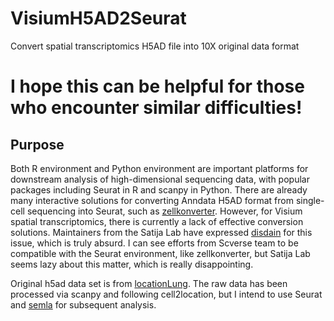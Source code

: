 # VisiumH5AD2Seurat
Convert spatial transcriptomics H5AD file into 10X original data format

# I hope this can be helpful for those who encounter similar difficulties!

## Purpose

Both R environment and Python environment are important platforms for downstream analysis of high-dimensional sequencing data, with popular packages including Seurat in R and scanpy in Python. There are already many interactive solutions for converting Anndata H5AD format from single-cell sequencing into Seurat, such as [zellkonverter](https://github.com/theislab/zellkonverter). However, for Visium spatial transcriptomics, there is currently a lack of effective conversion solutions. Maintainers from the Satija Lab have expressed [disdain](https://github.com/satijalab/seurat/issues/8191) for this issue, which is truly absurd. I can see efforts from Scverse team to be compatible with the Seurat environment, like zellkonverter, but Satija Lab seems lazy about this matter, which is really disappointing.

Original h5ad data set is from [locationLung](https://cellgeni.cog.sanger.ac.uk/5-locations-lung/Cell2location_outputs.zip). The raw data has been processed via scanpy and following cell2location, but I intend to use Seurat and [semla](https://ludvigla.github.io/semla/) for subsequent analysis.

